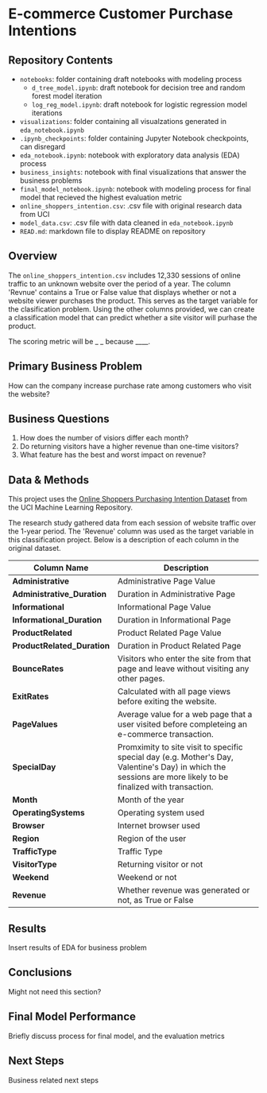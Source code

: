 # E-commerce Customer Purchase Intentions

## Repository Contents

- `notebooks`: folder containing draft notebooks with modeling process
    - `d_tree_model.ipynb`: draft notebook for decision tree and random forest model iteration
    - `log_reg_model.ipynb`: draft notebook for logistic regression model iterations
- `visualizations`: folder containing all visualzations generated in `eda_notebook.ipynb`
- `.ipynb_checkpoints`: folder containing Jupyter Notebook checkpoints, can disregard
- `eda_notebook.ipynb`: notebook with exploratory data analysis (EDA) process
- `business_insights`: notebook with final visualizations that answer the business problems
- `final_model_notebook.ipynb`: notebook with modeling process for final model that recieved the highest evaluation metric
- `online_shoppers_intention.csv`: .csv file with original research data from UCI
- `model_data.csv`: .csv file with data cleaned in `eda_notebook.ipynb`
- `READ.md`: markdown file to display README on repository

## Overview

The `online_shoppers_intention.csv` includes 12,330 sessions of online traffic to an unknown website over the period of a year. The column 'Revnue' contains a True or False value that displays whether or not a website viewer purchases the product. This serves as the target variable for the clasification problem. Using the other columns provided, we can create a classification model that can predict whether a site visitor will purhase the product.

The scoring metric will be _ _ because ____.

## Primary Business Problem

How can the company increase purchase rate among customers who visit the website?

## Business Questions

1. How does the number of visiors differ each month?
2. Do returning visitors have a higher revenue than one-time visitors?
3. What feature has the best and worst impact on revenue?

## Data & Methods

This project uses the [Online Shoppers Purchasing Intention Dataset](https://archive.ics.uci.edu/ml/datasets/Online+Shoppers+Purchasing+Intention+Dataset#) from the UCI Machine Learning Repository.

The research study gathered data from each session of website traffic over the 1-year period. The 'Revenue' column was used as the target variable in this classification project. Below is a description of each column in the original dataset.

| Column Name | Description |
|-|-|
| **Administrative** | Administrative Page Value |
| **Administrative_Duration** | Duration in Administrative Page |
| **Informational** | Informational Page Value |
| **Informational_Duration** | Duration in Informational Page |
| **ProductRelated** | Product Related Page Value |
| **ProductRelated_Duration** | Duration in Product Related Page |
| **BounceRates** | Visitors who enter the site from that page and leave without visiting any other pages. |
| **ExitRates** | Calculated with all page views before exiting the website. |
| **PageValues** | Average value for a web page that a user visited before completeing an e-commerce transaction. |
| **SpecialDay** | Promximity to site visit to specific special day (e.g. Mother's Day, Valentine's Day) in which the sessions are more likely to be finalized with transaction. |
| **Month** | Month of the year |
| **OperatingSystems** | Operating system used |
| **Browser** | Internet browser used |
| **Region** | Region of the user |
| **TrafficType** | Traffic Type |
| **VisitorType** | Returning visitor or not |
| **Weekend** | Weekend or not |
| **Revenue** | Whether revenue was generated or not, as True or False |

## Results
Insert results of EDA for business problem

## Conclusions
Might not need this section?

## Final Model Performance
Briefly discuss process for final model, and the evaluation metrics

## Next Steps
Business related next steps